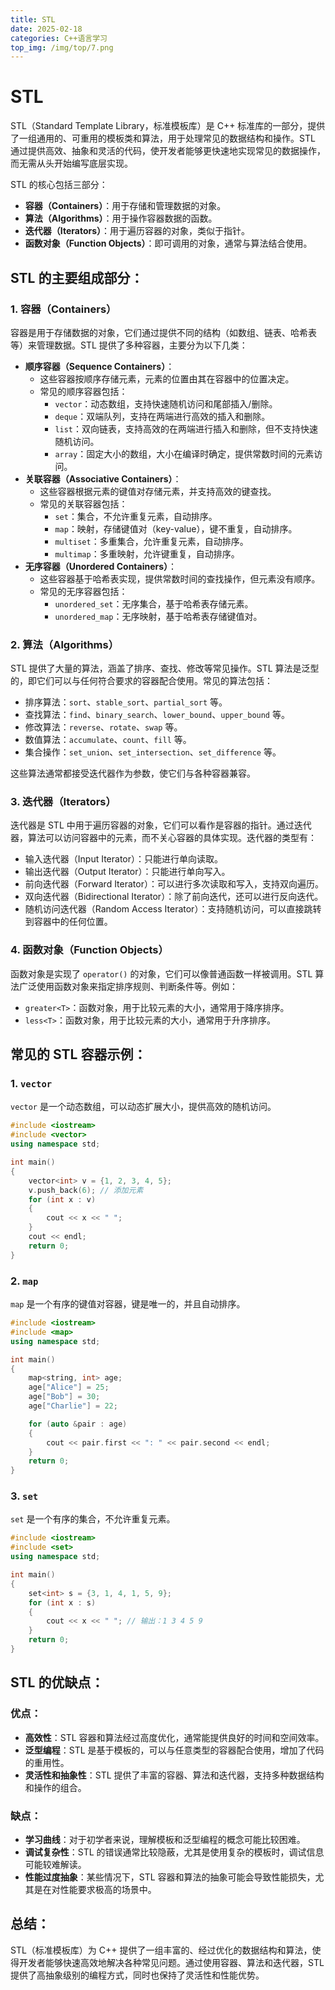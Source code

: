 ```yaml
---
title: STL
date: 2025-02-18 
categories: C++语言学习
top_img: /img/top/7.png
---
```


# STL


STL（Standard Template Library，标准模板库）是 C++ 标准库的一部分，提供了一组通用的、可重用的模板类和算法，用于处理常见的数据结构和操作。STL 通过提供高效、抽象和灵活的代码，使开发者能够更快速地实现常见的数据操作，而无需从头开始编写底层实现。

STL 的核心包括三部分：

* **容器（Containers）**：用于存储和管理数据的对象。
* **算法（Algorithms）**：用于操作容器数据的函数。
* **迭代器（Iterators）**：用于遍历容器的对象，类似于指针。
* **函数对象（Function Objects）**：即可调用的对象，通常与算法结合使用。

## STL 的主要组成部分：

### 1. 容器（Containers）

容器是用于存储数据的对象，它们通过提供不同的结构（如数组、链表、哈希表等）来管理数据。STL 提供了多种容器，主要分为以下几类：

* **顺序容器（Sequence Containers）**：
    * 这些容器按顺序存储元素，元素的位置由其在容器中的位置决定。
    * 常见的顺序容器包括：
        * `vector`：动态数组，支持快速随机访问和尾部插入/删除。
        * `deque`：双端队列，支持在两端进行高效的插入和删除。
        * `list`：双向链表，支持高效的在两端进行插入和删除，但不支持快速随机访问。
        * `array`：固定大小的数组，大小在编译时确定，提供常数时间的元素访问。
* **关联容器（Associative Containers）**：
    * 这些容器根据元素的键值对存储元素，并支持高效的键查找。
    * 常见的关联容器包括：
        * `set`：集合，不允许重复元素，自动排序。
        * `map`：映射，存储键值对（key-value），键不重复，自动排序。
        * `multiset`：多重集合，允许重复元素，自动排序。
        * `multimap`：多重映射，允许键重复，自动排序。
* **无序容器（Unordered Containers）**：
    * 这些容器基于哈希表实现，提供常数时间的查找操作，但元素没有顺序。
    * 常见的无序容器包括：
        * `unordered_set`：无序集合，基于哈希表存储元素。
        * `unordered_map`：无序映射，基于哈希表存储键值对。

### 2. 算法（Algorithms）

STL 提供了大量的算法，涵盖了排序、查找、修改等常见操作。STL 算法是泛型的，即它们可以与任何符合要求的容器配合使用。常见的算法包括：

* 排序算法：`sort`、`stable_sort`、`partial_sort` 等。
* 查找算法：`find`、`binary_search`、`lower_bound`、`upper_bound` 等。
* 修改算法：`reverse`、`rotate`、`swap` 等。
* 数值算法：`accumulate`、`count`、`fill` 等。
* 集合操作：`set_union`、`set_intersection`、`set_difference` 等。

这些算法通常都接受迭代器作为参数，使它们与各种容器兼容。

### 3. 迭代器（Iterators）

迭代器是 STL 中用于遍历容器的对象，它们可以看作是容器的指针。通过迭代器，算法可以访问容器中的元素，而不关心容器的具体实现。迭代器的类型有：

* 输入迭代器（Input Iterator）：只能进行单向读取。
* 输出迭代器（Output Iterator）：只能进行单向写入。
* 前向迭代器（Forward Iterator）：可以进行多次读取和写入，支持双向遍历。
* 双向迭代器（Bidirectional Iterator）：除了前向迭代，还可以进行反向迭代。
* 随机访问迭代器（Random Access Iterator）：支持随机访问，可以直接跳转到容器中的任何位置。

### 4. 函数对象（Function Objects）

函数对象是实现了 `operator()` 的对象，它们可以像普通函数一样被调用。STL 算法广泛使用函数对象来指定排序规则、判断条件等。例如：

* `greater<T>`：函数对象，用于比较元素的大小，通常用于降序排序。
* `less<T>`：函数对象，用于比较元素的大小，通常用于升序排序。

## 常见的 STL 容器示例：

### 1. `vector`

`vector` 是一个动态数组，可以动态扩展大小，提供高效的随机访问。

```c++
#include <iostream>
#include <vector>
using namespace std;

int main()
{
    vector<int> v = {1, 2, 3, 4, 5};
    v.push_back(6); // 添加元素
    for (int x : v)
    {
        cout << x << " ";
    }
    cout << endl;
    return 0;
}
```

### 2. `map`

`map` 是一个有序的键值对容器，键是唯一的，并且自动排序。

```c++
#include <iostream>
#include <map>
using namespace std;

int main()
{
    map<string, int> age;
    age["Alice"] = 25;
    age["Bob"] = 30;
    age["Charlie"] = 22;

    for (auto &pair : age)
    {
        cout << pair.first << ": " << pair.second << endl;
    }
    return 0;
}
```

### 3. `set`

`set` 是一个有序的集合，不允许重复元素。

```c++
#include <iostream>
#include <set>
using namespace std;

int main()
{
    set<int> s = {3, 1, 4, 1, 5, 9};
    for (int x : s)
    {
        cout << x << " "; // 输出：1 3 4 5 9
    }
    return 0;
}
```

## STL 的优缺点：

### 优点：

* **高效性**：STL 容器和算法经过高度优化，通常能提供良好的时间和空间效率。
* **泛型编程**：STL 是基于模板的，可以与任意类型的容器配合使用，增加了代码的重用性。
* **灵活性和抽象性**：STL 提供了丰富的容器、算法和迭代器，支持多种数据结构和操作的组合。

### 缺点：

* **学习曲线**：对于初学者来说，理解模板和泛型编程的概念可能比较困难。
* **调试复杂性**：STL 的错误通常比较隐蔽，尤其是使用复杂的模板时，调试信息可能较难解读。
* **性能过度抽象**：某些情况下，STL 容器和算法的抽象可能会导致性能损失，尤其是在对性能要求极高的场景中。

## 总结：

STL（标准模板库）为 C++ 提供了一组丰富的、经过优化的数据结构和算法，使得开发者能够快速高效地解决各种常见问题。通过使用容器、算法和迭代器，STL 提供了高抽象级别的编程方式，同时也保持了灵活性和性能优势。


